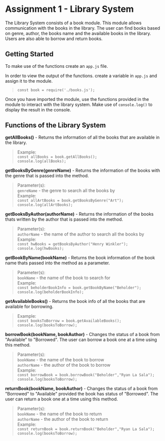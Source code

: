 # Assignment 1 - Library System

The Library System consists of a book module. This module allows communication with the books in the library. The user can find books based on genre, author, the books name and the available books in the library. Users are also able to borrow and return books. 

## Getting Started

To make use of the functions create an `app.js` file.

In order to view the output of the functions. create a variable in `app.js` and assign it to the module. 

>`const book = require('./books.js');`

Once you have imported the module, use the functions provided in the module to interact with the library system. Make use of `console.log()` to display the result in the console. 

## Functions of the Library System

**getAllBooks()** - Returns the information of all the books that are available in the library.

>Example:<br/>
>`const allBooks = book.getAllBooks();`<br/>`console.log(allBooks);`

**getBooksByGenre(genreName)** - Returns the information of the books with the genre that is passed into the method.

>Parameter(s): <br/>
`genreName` - the genre to search all the books by <br/>
Example:<br/>
>`const allArtBooks = book.getBooksByGenre("Art");`<br/>`console.log(allArtBooks);`

**getBooksByAuthor(authorName)** - Returns the information of the books thats written by the author that is passed into the method.

>Parameter(s):<br/>
`authorName` - the name of the author to search all the books by<br/>
Example:<br/>
>`const hwBooks = getBooksByAuthor("Henry Winkler");`<br/>`console.log(hwBooks);`

**getBookByName(bookName)** - Returns the book information of the book name thats passed into the method as a parameter.

>Parameter(s):<br/>
> `bookName` - the name of the book to search for <br/>
Example:<br/>
>`const beholderBookInfo = book.getBookByName("Beholder");`<br/>`console.log(beholderBookInfo);`

**getAvailableBooks()** - Returns the book info of all the books that are available for borrowing.

>Example:<br/>
>`const booksToBorrow = book.getAvailableBooks();`<br/>`console.log(booksToBorrow);`

**borrowBook(bookName, bookAuthor)** - Changes the status of a book from "Available" to "Borrowed". The user can borrow a book one at a time using this method.

>Parameter(s):<br/>
> `bookName` - the name of the book to borrow<br/>
> `authorName` - the author of the book to borrow <br/>
Example:<br/>
>`const borrowBook = book.borrowBook("Beholder","Ryan La Sala");`<br/>`console.log(booksToBorrow);`

**returnBook(bookName, bookAuthor)** - Changes the status of a book from "Borrowed" to "Available" provided the book has status of "Borrowed". The user can return a book one at a time using this method.

>Parameter(s):<br/>
 > `bookName` - the name of the book to return<br/>
 > `authorName` - the author of the book to return<br/>
Example:<br/>
>`const returnBook = book.returnBook("Beholder","Ryan La Sala");`<br/>`console.log(booksToBorrow);`